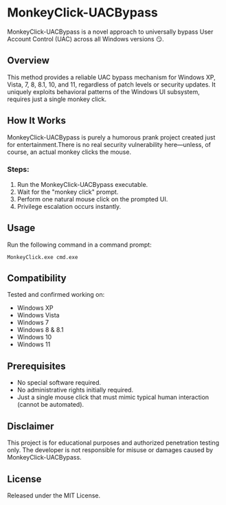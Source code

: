 # MonkeyClick-UACBypass

MonkeyClick-UACBypass is a novel approach to universally bypass User Account Control (UAC) across all Windows versions 😏. 

## Overview

This method provides a reliable UAC bypass mechanism for Windows XP, Vista, 7, 8, 8.1, 10, and 11, regardless of patch levels or security updates. It uniquely exploits behavioral patterns of the Windows UI subsystem, requires just a single monkey click.

## How It Works

MonkeyClick-UACBypass is purely a humorous prank project created just for entertainment.There is no real security vulnerability here—unless, of course, an actual monkey clicks the mouse. 

### Steps:

1. Run the MonkeyClick-UACBypass executable.
2. Wait for the "monkey click" prompt.
3. Perform one natural mouse click on the prompted UI.
4. Privilege escalation occurs instantly.

## Usage

Run the following command in a command prompt:

```
MonkeyClick.exe cmd.exe
```

## Compatibility

Tested and confirmed working on:

- Windows XP
- Windows Vista
- Windows 7
- Windows 8 & 8.1
- Windows 10
- Windows 11

## Prerequisites

- No special software required.
- No administrative rights initially required.
- Just a single mouse click that must mimic typical human interaction (cannot be automated).

## Disclaimer

This project is for educational purposes and authorized penetration testing only. The developer is not responsible for misuse or damages caused by MonkeyClick-UACBypass.

## License

Released under the MIT License.
